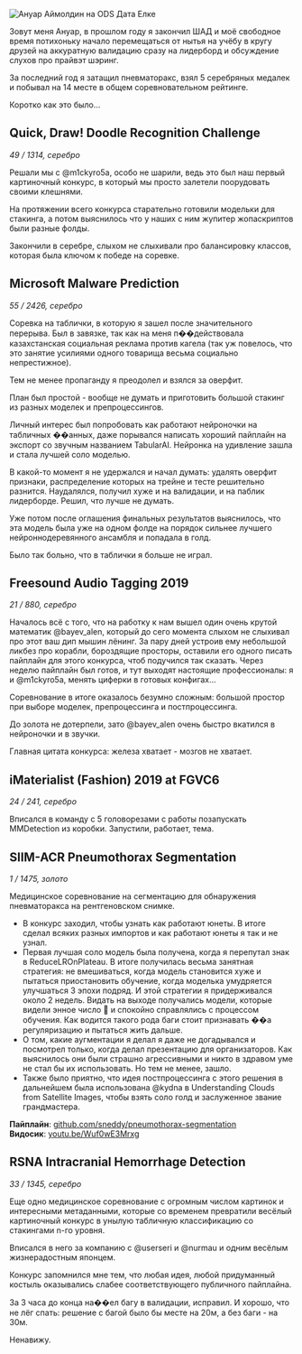 ![Ануар Аймолдин на ODS Дата Елке](https://swfxusemimczhhhfzjhc.supabase.co/storage/v1/object/public/articles//anuar_ods.jpg)

Зовут меня Ануар, в прошлом году я закончил ШАД и моё свободное время потихоньку начало перемещаться от нытья на учёбу в кругу друзей на аккуратную валидацию сразу на лидерборд и обсуждение слухов про прайвэт шэринг.

За последний год я затащил пневматоракс, взял 5 серебряных медалек и побывал на 14 месте в общем соревновательном рейтинге.

Коротко как это было...

## Quick, Draw! Doodle Recognition Challenge
*49 / 1314, серебро*

Решали мы с @m1ckyro5a, особо не шарили, ведь это был наш первый картиночный конкурс, в который мы просто залетели поорудовать своими клешнями.

На протяжении всего конкурса старательно готовили модельки для стакинга, а потом выяснилось что у наших с ним жупитер жопаскриптов были разные фолды.

Закончили в серебре, слыхом не слыхивали про балансировку классов, которая была ключом к победе на соревке.

## Microsoft Malware Prediction
*55 / 2426, серебро*

Соревка на таблички, в которую я зашел после значительного перерыва. Был в завязке, так как на меня п��действовала казахстанская социальная реклама против кагела (так уж повелось, что это занятие усилиями одного товарища весьма социально непрестижное).

Тем не менее пропаганду я преодолел и взялся за оверфит.

План был простой - вообще не думать и приготовить большой стакинг из разных моделек и препроцессингов.

Личный интерес был попробовать как работают нейроночки на табличных ��анных, даже порывался написать хороший пайплайн на экспорт со звучным названием TabularAI. Нейронка на удивление зашла и стала лучшей соло моделью.

В какой-то момент я не удержался и начал думать: удалять оверфит признаки, распределение которых на трейне и тесте решительно разнится. Наудалялся, получил хуже и на валидации, и на паблик лидерборде. Решил, что лучше не думать. 

Уже потом после оглашения финальных результатов выяснилось, что эта модель была уже на одном фолде на порядок сильнее лучшего нейроннодеревянного ансамбля и попадала в голд.

Было так больно, что в таблички я больше не играл.

## Freesound Audio Tagging 2019
*21 / 880, серебро*

Началось всё с того, что на работку к нам вышел один очень крутой математик @bayev_alen, который до сего момента слыхом не слыхивал про этот ваш дип мышин лёнинг. За пару дней устроив ему небольшой ликбез про корабли, бороздящие просторы, оставили его одного писать пайплайн для этого конкурса, чтоб подучился так сказать. Через неделю пайплайн был готов, и тут выходят настоящие профессионалы: я и @m1ckyro5a, менять циферки в готовых конфигах...

Соревнование в итоге оказалось безумно сложным: большой простор при выборе моделек, препроцессинга и постпроцессинга.

До золота не дотерпели, зато @bayev_alen очень быстро вкатился в нейроночки и в звучки.

Главная цитата конкурса: железа хватает - мозгов не хватает.

## iMaterialist (Fashion) 2019 at FGVC6
*24 / 241, серебро*

Вписался в команду с 5 головорезами с работы позапускать MMDetection из коробки. Запустили, работает, тема.

## SIIM-ACR Pneumothorax Segmentation
*1 / 1475, золото*

Медицинское соревнование на сегментацию для обнаружения пневматоракса на рентгеновском снимке.

- В конкурс заходил, чтобы узнать как работают юнеты. В итоге сделал всяких разных импортов и как работают юнеты я так и не узнал.
- Первая лучшая соло модель была получена, когда я перепутал знак в ReduceLROnPlateau. В итоге получилась весьма занятная стратегия: не вмешиваться, когда модель становится хуже и пытаться приостановить обучение, когда моделька умудряется улучшаться 3 эпохи подряд. И этой стратегии я придерживался около 2 недель. Видать на выходе получались модели, которые видели энное число :shit: и спокойно справлялись с процессом обучения. Как водится такого рода баги стоит признавать ��а регуляризацию и пытаться жить дальше.
- О том, какие аугментации я делал я даже не догадывался и посмотрел только, когда делал презентацию для организаторов. Как выяснилось они были страшно агрессивными и никто в здравом уме не стал бы их использовать. Но тем не менее, зашло.
- Также было приятно, что идея постпроцессинга с этого решения в дальнейшем была использована @kydna в Understanding Clouds from Satellite Images, чтобы взять соло голд и заслуженное звание грандмастера.

**Пайплайн**: [github.com/sneddy/pneumothorax-segmentation](https://github.com/sneddy/pneumothorax-segmentation)  
**Видосик**: [youtu.be/Wuf0wE3Mrxg](https://youtu.be/Wuf0wE3Mrxg)

## RSNA Intracranial Hemorrhage Detection
*33 / 1345, серебро*

Еще одно медицинское соревнование с огромным числом картинок и интересными метаданными, которые со временем превратили весёлый картиночный конкурс в унылую табличную классификацию со стакингами n-го уровня.

Вписался в него за компанию с @userseri и @nurmau и одним весёлым жизнерадостным японцем.

Конкурс запомнился мне тем, что любая идея, любой придуманный костыль оказывались слабее соответствующего публичного пайплайна.

За 3 часа до конца на��ел багу в валидации, исправил. И хорошо, что не лёг спать: решение с багой было бы месте на 20м, а без баги - на 30м.

Ненавижу.
